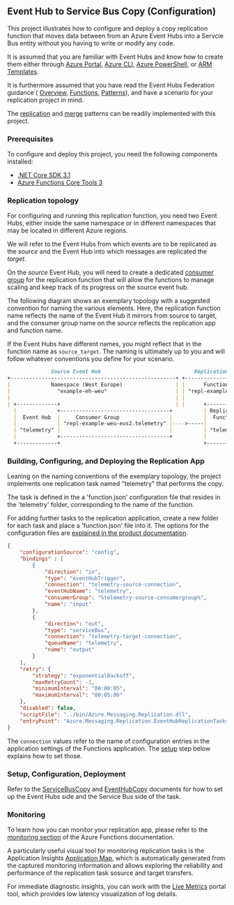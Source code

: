## Event Hub to Service Bus Copy (Configuration)

This project illustrates how to configure and deploy a copy replication function
that moves data between from an Azure Event Hubs into a Servcie Bus entity
without you having to write or modify any code.

It is assumed that you are familiar with Event Hubs and know how to create them
either through [Azure Portal](https://docs.microsoft.com/azure/event-hubs/event-hubs-create),
[Azure CLI](https://docs.microsoft.com/azure/event-hubs/event-hubs-quickstart-cli),
[Azure PowerShell](https://docs.microsoft.com/azure/event-hubs/event-hubs-quickstart-powershell), or
[ARM Templates](https://docs.microsoft.com/azure/event-hubs/event-hubs-resource-manager-namespace-event-hub).

It is furthermore assumed that you have read the Event Hubs Federation guidance (
[Overview](https://docs.microsoft.com/azure/event-hubs/event-hubs-federation-overview),
[Functions](https://docs.microsoft.com/azure/event-hubs/event-hubs-federation-replicator-functions),
[Patterns](https://docs.microsoft.com/azure/event-hubs/event-hubs-federation-patterns)), and
have a scenario for your replication project in mind.

The [replication](https://docs.microsoft.com/azure/event-hubs/event-hubs-federation-patterns#replication)
and [merge](https://docs.microsoft.com/azure/event-hubs/event-hubs-federation-patterns#merge)
patterns can be readily implemented with this project.

### Prerequisites

To configure and deploy this project, you need the following components installed:

* [.NET Core SDK 3.1](https://dotnet.microsoft.com/download/dotnet-core/3.1)
* [Azure Functions Core Tools 3](https://docs.microsoft.com/azure/azure-functions/functions-run-local)

### Replication topology 

For configuring and running this replication function, you need two Event Hubs,
either inside the same namespace or in different namespaces that may be located
in different Azure regions.

We will refer to the Event Hubs from which events are to be replicated as the
*source* and the Event Hub into which messages are replicated the *target*.

On the *source* Event Hub, you will need to create a dedicated [consumer
group](https://docs.microsoft.com/azure/event-hubs/event-hubs-features#consumer-groups)
for the replication function that will allow the functions to manage scaling and
keep track of its progress on the source event hub.

The following diagram shows an exemplary topology with a suggested convention
for naming the various elements. Here, the replication function name reflects
the name of the Event Hub it mirrors from source to target, and the consumer
group name on the *source* reflects the replication app and function name.

If the Event Hubs have different names, you might reflect that in the function
name as `source_target`. The naming is ultimately up to you and will follow
whatever conventions you define for your scenario.

```markdown
              Source Event Hub                              Replication App              Target Service Bus
+-----------------------------------------------------+ +-------------------------+  +-----------------------+              
|             Namespace (West Europe)                 | |      Function App       |  | Namespace (East US 2) |
|               "example-eh-weu"                      | | "repl-example-weu-eus2" |  |  "example-sb-eus2"    |
|                                                     | |                         |  |                       |
| +-------------+                                     | |      +-------------+    |  |   +---------------+   |
  |             +-----------------------------------+          | Replication |           |               |
  |  Event Hub  |     Consumer Group                |          |  Function   |           |  Service Bus  | 
  |             | "repl-example-weu-eus2.telemetry" |---->-----|             |----->-----|               |
  | "telemetry" |                                   |          | "telemetry" |           |  "telemetry"  |
  |             +-----------------------------------+          |             |           |               |
  +-------------+                                              +-------------+           +---------------+
```


### Building, Configuring, and Deploying the Replication App

Leaning on the naming conventions of the exemplary topology, the project
implements one replication task named "telemetry" that performs the copy.

The task is defined in the a 'function.json' configuration file that resides in
the 'telemetry' folder, corresponding to the name of the function.

For adding further tasks to the replication application, create a new folder for
each task and place a 'function.json' file into it. The options for the
configuration files are [explained in the product documentation](https://docs.microsoft.com/azure/event-hubs/event-hubs-federation-event-hubs).

```json
{
    "configurationSource": "config",
    "bindings" : [
        {
            "direction": "in",
            "type": "eventHubTrigger",
            "connection": "telemetry-source-connection",
            "eventHubName": "telemetry",
            "consumerGroup": "%telemetry-source-consumergroup%",
            "name": "input" 
        },
        {
            "direction": "out",
            "type": "serviceBus",
            "connection": "telemetry-target-connection",
            "queueName": "telemetry",
            "name": "output"
        }
    ],
    "retry": {
        "strategy": "exponentialBackoff",
        "maxRetryCount": -1,
        "minimumInterval": "00:00:05",
        "maximumInterval": "00:05:00"
    },
    "disabled": false,
    "scriptFile": "../bin/Azure.Messaging.Replication.dll",
    "entryPoint": "Azure.Messaging.Replication.EventHubReplicationTasks.ForwardToServiceBus"
}
```

The `connection` values refer to the name of configuration entries in the
application settings of the Functions application. The [setup](#setup) step below
explains how to set those.

### Setup, Configuration, Deployment

Refer to the [ServiceBusCopy](../ServiceBusCopy/README.md) and
[EventHubCopy](../EventHubCopy/README.md) documents for how to set up the Event Hubs side and the Service Bus side of the task.

### Monitoring

To learn how you can monitor your replication app, please refer to the [monitoring section](https://docs.microsoft.com/azure/azure-functions/configure-monitoring?tabs=v2) of the Azure Functions documentation.

A particularly useful visual tool for monitoring replication tasks is the Application Insights [Application Map](https://docs.microsoft.com/azure/azure-monitor/app/app-map), which is automatically generated from the captured monitoring information and allows exploring the reliability and performance of the replication task sosurce and target transfers.

For immediate diagnostic insights, you can work with the [Live Metrics](https://docs.microsoft.com/azure/azure-monitor/app/live-stream) portal tool, which provides low latency visualization of log details.